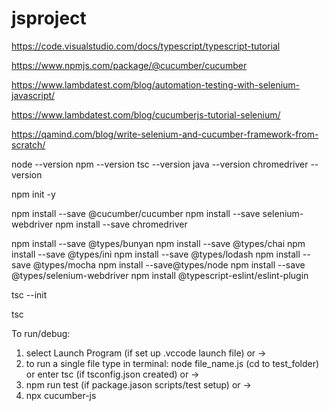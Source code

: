 # jsproject
<!-- VS CODE tutorial: -->
https://code.visualstudio.com/docs/typescript/typescript-tutorial
<!-- documentation for Cucumber with TS from npm -->
https://www.npmjs.com/package/@cucumber/cucumber
<!-- Sample project for JScript settings base on: -->
https://www.lambdatest.com/blog/automation-testing-with-selenium-javascript/
<!-- Sample project for Cucumber with JScript -->
https://www.lambdatest.com/blog/cucumberjs-tutorial-selenium/
<!-- Sample project for TypeScript Cucumber lerning: -->
https://qamind.com/blog/write-selenium-and-cucumber-framework-from-scratch/

<!-- Before all: create new repository in GitHub, add gitignore file to GitHub repo and clone this repo to local. Try to push some updated to be sure push/pull working. -->

<!-- Step 1: Initialize the project in this folder. Open the IDE terminal and navigate to the project location. Run the following commands: -->
node --version
npm --version
tsc --version
java --version
chromedriver --version  
<!-- See: all versions -->
npm init -y
<!-- See: package.json file has created  -->
npm install --save @cucumber/cucumber 
npm install --save selenium-webdriver 
npm install --save chromedriver
<!-- optional installations -->
npm install --save @types/bunyan
npm install --save @types/chai
npm install --save @types/ini
npm install --save @types/lodash
npm install --save @types/mocha
npm install --save@types/node
npm install --save @types/selenium-webdriver
npm install @typescript-eslint/eslint-plugin
<!-- Consider to install: assert , bunyan , logger, uuid, cucumber-console-formatter , eslint , gherkin-lint,  multiple-cucumber-html-reporter , prettier , chai , typescript , ts-node  to project level as npm install **** -->
<!-- See: packaje-lock.json file has created, node_modules folder has created, pacaje.json has updated -->

<!-- update package.json as: "test": "./node_modules/.bin/cucumber-js" -->

<!-- Crdate folder for TScestcases with sample file, open terminal there, run command -->
tsc --init
<!-- See: testconfig.json file created, update it : "outDir": "out",
    "sourceMap": true -->
tsc  <!-- to convert TS to Js from folder where is tscconfig.json-->


<!-- add configuration for run/debug (launch.json file should be created inside .vscode folder) referense vscode tutorial-->

To run/debug:
1) select Launch Program (if set up .vccode launch file) or -> 
2) to run a single file type in terminal: node file_name.js (cd to test_folder) or enter tsc (if tsconfig.json created) or ->
3) npm run test (if package.jason scripts/test setup) or ->
4) npx cucumber-js